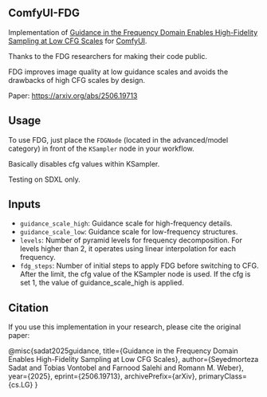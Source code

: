 ## ComfyUI-FDG
Implementation of [Guidance in the Frequency Domain Enables High-Fidelity Sampling at Low CFG Scales](https://arxiv.org/abs/2506.19713) for [ComfyUI](https://github.com/comfyanonymous/ComfyUI).

Thanks to the FDG researchers for making their code public.

FDG improves image quality at low guidance scales and avoids the drawbacks of high CFG scales by design.

Paper: https://arxiv.org/abs/2506.19713




## Usage

To use FDG, just place the `FDGNode` (located in the advanced/model category) in front of the `KSampler` node in your workflow.

Basically disables cfg values ​​within KSampler.

Testing on SDXL only.

## Inputs

- `guidance_scale_high`: Guidance scale for high-frequency details.
- `guidance_scale_low`: Guidance scale for low-frequency structures.
- `levels`: Number of pyramid levels for frequency decomposition. For levels higher than 2, it operates using linear interpolation for each frequency.
- `fdg_steps`: Number of initial steps to apply FDG before switching to CFG. After the limit, the cfg value of the KSampler node is used. If the cfg is set 1, the value of guidance_scale_high is applied.

## Citation

If you use this implementation in your research, please cite the original paper:

@misc{sadat2025guidance,
  title={Guidance in the Frequency Domain Enables High-Fidelity Sampling at Low CFG Scales},
  author={Seyedmorteza Sadat and Tobias Vontobel and Farnood Salehi and Romann M. Weber},
  year={2025},
  eprint={2506.19713},
  archivePrefix={arXiv},
  primaryClass={cs.LG}
}